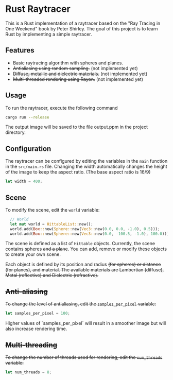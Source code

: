 # Rust Raytracer

This is a Rust implementation of a raytracer based on the "Ray Tracing in One Weekend" book by Peter Shirley. The goal of this project is to learn Rust by implementing a simple raytracer.

## Features

- Basic raytracing algorithm with spheres and planes.
- ~~Antialiasing using random sampling.~~ (not implemented yet)
- ~~Diffuse, metallic and dielectric materials.~~ (not implemented yet)
- ~~Multi-threaded rendering using Rayon.~~ (not implemented yet)

## Usage

To run the raytracer, execute the following command

```bash
cargo run --release
```

The output image will be saved to the file output.ppm in the project directory.

## Configuration

The raytracer can be configured by editing the variables in the `main` function in the `src/main.rs` file.
Changing the width automatically changes the height of the image to keep the aspect ratio. (The base aspect ratio is 16/9)

```rust
let width = 400;
```

## Scene

To modify the scene, edit the `world` variable:

```rust
  // World 
  let mut world = HittableList::new();
  world.add(Box::new(Sphere::new(Vec3::new(0.0, 0.0, -1.0), 0.5)));
  world.add(Box::new(Sphere::new(Vec3::new(0.0, -100.5, -1.0), 100.0)));
```

The scene is defined as a list of `Hittable` objects. Currently, the scene contains spheres ~~and a plane~~. You can add, remove or modify these objects to create your own scene.

Each object is defined by its position and radius ~~(for spheres) or distance (for planes), and material. The available materials are Lambertian (diffuse), Metal (reflective) and Dielectric (refractive).~~

## ~~Anti-aliasing~~

~~To change the level of antialiasing, edit the `samples_per_pixel` variable:~~

```rust
let samples_per_pixel = 100;
```

Higher values of `samples_per_pixel´ will result in a smoother image but will also increase rendering time.

## ~~Multi-threading~~

~~To change the number of threads used for rendering, edit the `num_threads` variable:~~

```rust
let num_threads = 8;
```
